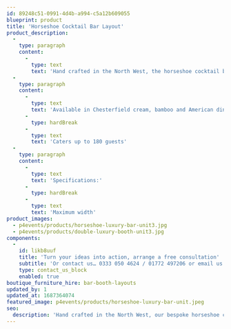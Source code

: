 ```yaml
---
id: 89248c51-0991-4d4b-a994-c5a12b609055
blueprint: product
title: 'Horseshoe Cocktail Bar Layout'
product_description:
  -
    type: paragraph
    content:
      -
        type: text
        text: 'Hand crafted in the North West, the horseshoe cocktail bar is perfect for a larger function with multiple staff, stylishly assembled to accommodate 180 guests.'
  -
    type: paragraph
    content:
      -
        type: text
        text: 'Available in Chesterfield cream, bamboo and American diner'
      -
        type: hardBreak
      -
        type: text
        text: 'Caters up to 180 guests'
  -
    type: paragraph
    content:
      -
        type: text
        text: 'Specifications:'
      -
        type: hardBreak
      -
        type: text
        text: 'Maximum width'
product_images:
  - p4events/products/horseshoe-luxury-bar-unit3.jpg
  - p4events/products/double-luxury-booth-unit3.jpg
components:
  -
    id: likb8uuf
    title: 'Turn your ideas into action, arrange a free consultation'
    subtitle: 'Or contact us… 0333 050 4624 / 01772 497206 or email us: info@p4events.co.uk'
    type: contact_us_block
    enabled: true
boutique_furniture_hire: bar-booth-layouts
updated_by: 1
updated_at: 1687364074
featured_image: p4events/products/horseshoe-luxury-bar-unit.jpeg
seo:
  description: 'Hand crafted in the North West, our bespoke horseshoe cocktail bar until will add a sense of occasion and individuality to your event.'
---
```

